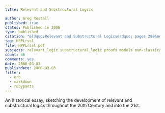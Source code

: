 ```yaml
---
title: Relevant and Substructural Logics

author: Greg Restall
published: true
status: Published in 2006
type: published
citation: "&ldquo;Relevant and Substructural Logics&rdquo; pages 289&ndash;398 in the <em>Handbook of the History of Logic</em>, Volume 7, <em>Logic and the Modalities in the Twentieth Century</em>, edited by Dov Gabbay and John Woods, Elsevier, 2006."
tag: HPPLrssl
file: HPPLrssl.pdf
subjects: relevant_logic substructural_logic proofs models non-classical_logic history
count: 46
comments: yes
date: 2006-03-03
publishdate: 2006-03-03
filter:
  - erb
  - markdown
  - rubypants
---
```

An historical essay, sketching the development of relevant and substructural logics throughout the 20th Century and into the 21st.
